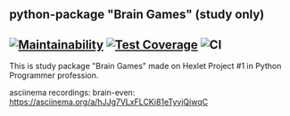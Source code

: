 python-package "Brain Games" (study only)
----
[![Maintainability](https://api.codeclimate.com/v1/badges/a99a88d28ad37a79dbf6/maintainability)](https://codeclimate.com/github/codeclimate/codeclimate/maintainability)
[![Test Coverage](https://api.codeclimate.com/v1/badges/a99a88d28ad37a79dbf6/test_coverage)](https://codeclimate.com/github/codeclimate/codeclimate/test_coverage)
![CI](https://github.com/ivekhov/python-project-lvl1/workflows/CI/badge.svg?branch=master)
----
This is study package "Brain Games" made on Hexlet Project #1 in Python Programmer profession.

asciinema recordings:
brain-even: https://asciinema.org/a/hJJg7VLxFLCKi81eTyvjQiwqC
